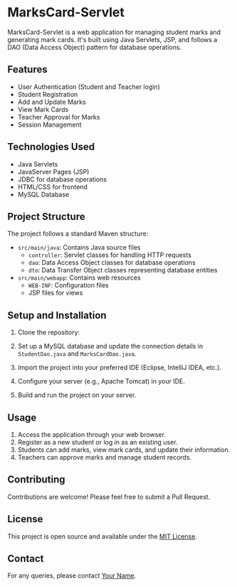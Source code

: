 # MarksCard-Servlet

MarksCard-Servlet is a web application for managing student marks and generating mark cards. It's built using Java Servlets, JSP, and follows a DAO (Data Access Object) pattern for database operations.

## Features

- User Authentication (Student and Teacher login)
- Student Registration
- Add and Update Marks
- View Mark Cards
- Teacher Approval for Marks
- Session Management

## Technologies Used

- Java Servlets
- JavaServer Pages (JSP)
- JDBC for database operations
- HTML/CSS for frontend
- MySQL Database

## Project Structure

The project follows a standard Maven structure:

- `src/main/java`: Contains Java source files
  - `controller`: Servlet classes for handling HTTP requests
  - `dao`: Data Access Object classes for database operations
  - `dto`: Data Transfer Object classes representing database entities
- `src/main/webapp`: Contains web resources
  - `WEB-INF`: Configuration files
  - JSP files for views

## Setup and Installation

1. Clone the repository:

2. Set up a MySQL database and update the connection details in `StudentDao.java` and `MarksCardDao.java`.

3. Import the project into your preferred IDE (Eclipse, IntelliJ IDEA, etc.).

4. Configure your server (e.g., Apache Tomcat) in your IDE.

5. Build and run the project on your server.

## Usage

1. Access the application through your web browser.
2. Register as a new student or log in as an existing user.
3. Students can add marks, view mark cards, and update their information.
4. Teachers can approve marks and manage student records.

## Contributing

Contributions are welcome! Please feel free to submit a Pull Request.

## License

This project is open source and available under the [MIT License](LICENSE).

## Contact

For any queries, please contact [Your Name](mailto:your.email@example.com).
